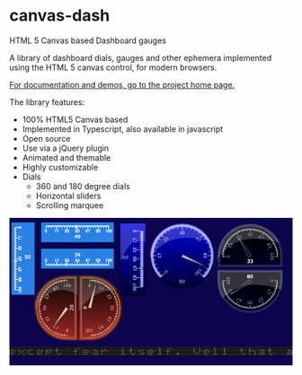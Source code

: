 canvas-dash
===========

HTML 5 Canvas based Dashboard gauges

A library of dashboard dials, gauges and other ephemera implemented using the HTML 5 canvas control, for modern browsers.

[For documentation and demos, go to the project home page.](http://canvasdash.org/)

The library features:

+	100% HTML5 Canvas based
+	Implemented in Typescript, also available in javascript
+	Open source
+	Use via a jQuery plugin
+	Animated and themable
+	Highly customizable
+	Dials
       +	360 and 180 degree dials
       +	Horizontal sliders
       +	Scrolling marquee




![Screenshot of the controls](https://github.com/davidblackuk/canvas-dash/raw/master/all.png)